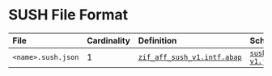 # SUSH File Format

File | Cardinality | Definition | Schema | Example
:--- | :---  | :--- | :--- | :---
`<name>.sush.json` | 1 | [`zif_aff_sush_v1.intf.abap`](./type/zif_aff_sush_v1.intf.abap) | [`sush-v1.json`](./sush-v1.json) | [`z_aff_example_sush.sush.json`](./examples/z_aff_example_sush.sush.json)

